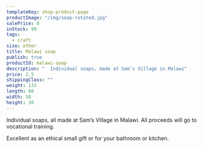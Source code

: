 ```yaml
---
templateKey: shop-product-page
productImage: "/img/soap-rotated.jpg"
salePrice: 0
inStock: 99
tags:
  - craft
size: other
title: Malawi soap
publish: true
productId: malawi-soap
description: "  Individual soaps, made at Sam’s Village in Malawi"
price: 2.5
shippingClass: ""
weight: 133
length: 80
width: 50
height: 30
---
```


Individual soaps, all made at Sam’s Village in Malawi. All proceeds will go to vocational training.

Excellent as an ethical small gift or for your bathroom or kitchen.
